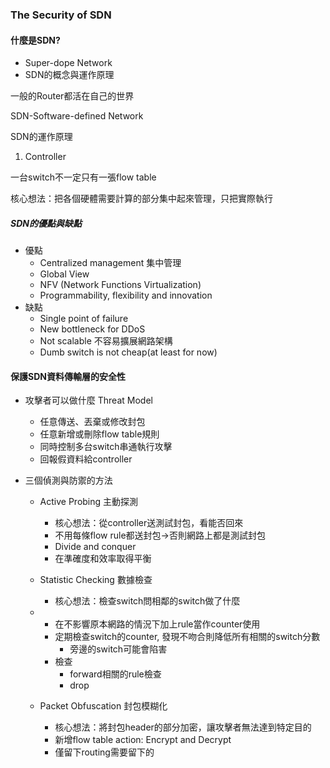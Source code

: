 ### The Security of SDN

#### 什麼是SDN?

* Super-dope Network
* SDN的概念與運作原理

一般的Router都活在自己的世界

SDN-Software-defined Network

SDN的運作原理

1. Controller

一台switch不一定只有一張flow table

核心想法：把各個硬體需要計算的部分集中起來管理，只把實際執行

##### SDN的優點與缺點

* 優點
  * Centralized management  集中管理
  * Global View
  * NFV \(Network Functions Virtualization\)
  * Programmability, flexibility and innovation 
* 缺點
  * Single point of failure
  * New bottleneck for DDoS
  * Not scalable 不容易擴展網路架構
  * Dumb switch is not cheap\(at least for now\)

#### 保護SDN資料傳輸層的安全性

* 攻擊者可以做什麼 Threat Model

  * 任意傳送、丟棄或修改封包
  * 任意新增或刪除flow table規則
  * 同時控制多台switch串通執行攻擊
  * 回報假資料給controller

* 三個偵測與防禦的方法

  * Active Probing 主動探測
    * 核心想法：從controller送測試封包，看能否回來
    * 不用每條flow rule都送封包-&gt;否則網路上都是測試封包
    * Divide and conquer
    * 在準確度和效率取得平衡
  * Statistic Checking 數據檢查
    * 核心想法：檢查switch問相鄰的switch做了什麼
  * * 在不影響原本網路的情況下加上rule當作counter使用
    * 定期檢查switch的counter, 發現不吻合則降低所有相關的switch分數
      * 旁邊的switch可能會陷害
    * 檢查
      * forward相關的rule檢查
      * drop
  * Packet Obfuscation 封包模糊化

    * 核心想法：將封包header的部分加密，讓攻擊者無法達到特定目的
    * 新增flow table action: Encrypt and Decrypt
    * 僅留下routing需要留下的



